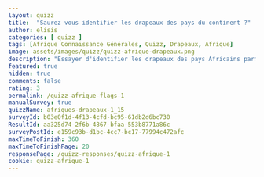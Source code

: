 ```yaml
---
layout: quizz
title:  "Saurez vous identifier les drapeaux des pays du continent ?"
author: elisis
categories: [ quizz ]
tags: [Afrique Connaissance Générales, Quizz, Drapeaux, Afrique]
image: assets/images/quizz/quizz-afrique-drapeaux.png
description: "Essayer d'identifier les drapeaux des pays Africains parmi les propositions."
featured: true
hidden: true
comments: false  
rating: 3
permalink: /quizz-afrique-flags-1
manualSurvey: true
quizzName: afriques-drapeaux-1_15
surveyId: b03e0f1d-4f13-4cfd-bc95-61db2d6bc730
ResultId: aa325d74-2f6b-4867-bfaa-553b8771a86c
surveyPostId: e159c93b-d1bc-4cc7-bc17-77994c472afc
maxTimeToFinish: 360
maxTimeToFinishPage: 20
responsePage: /quizz-responses/quizz-afrique-1
cookie: quizz-afrique-1
---
```

